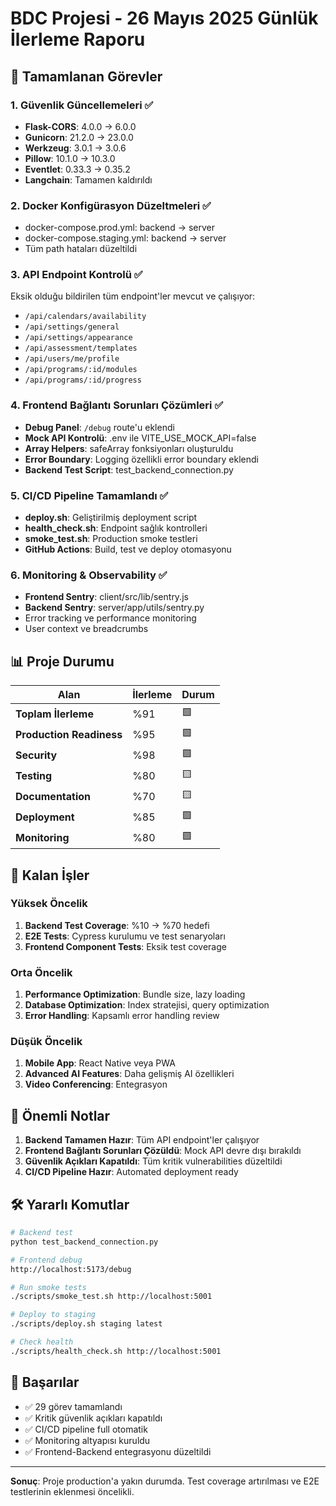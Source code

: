 # BDC Projesi - 26 Mayıs 2025 Günlük İlerleme Raporu

## 🎯 Tamamlanan Görevler

### 1. Güvenlik Güncellemeleri ✅
- **Flask-CORS**: 4.0.0 → 6.0.0
- **Gunicorn**: 21.2.0 → 23.0.0  
- **Werkzeug**: 3.0.1 → 3.0.6
- **Pillow**: 10.1.0 → 10.3.0
- **Eventlet**: 0.33.3 → 0.35.2
- **Langchain**: Tamamen kaldırıldı

### 2. Docker Konfigürasyon Düzeltmeleri ✅
- docker-compose.prod.yml: backend → server
- docker-compose.staging.yml: backend → server
- Tüm path hataları düzeltildi

### 3. API Endpoint Kontrolü ✅
Eksik olduğu bildirilen tüm endpoint'ler mevcut ve çalışıyor:
- `/api/calendars/availability`
- `/api/settings/general`
- `/api/settings/appearance`
- `/api/assessment/templates`
- `/api/users/me/profile`
- `/api/programs/:id/modules`
- `/api/programs/:id/progress`

### 4. Frontend Bağlantı Sorunları Çözümleri ✅
- **Debug Panel**: `/debug` route'u eklendi
- **Mock API Kontrolü**: .env ile VITE_USE_MOCK_API=false
- **Array Helpers**: safeArray fonksiyonları oluşturuldu
- **Error Boundary**: Logging özellikli error boundary eklendi
- **Backend Test Script**: test_backend_connection.py

### 5. CI/CD Pipeline Tamamlandı ✅
- **deploy.sh**: Geliştirilmiş deployment script
- **health_check.sh**: Endpoint sağlık kontrolleri
- **smoke_test.sh**: Production smoke testleri
- **GitHub Actions**: Build, test ve deploy otomasyonu

### 6. Monitoring & Observability ✅
- **Frontend Sentry**: client/src/lib/sentry.js
- **Backend Sentry**: server/app/utils/sentry.py
- Error tracking ve performance monitoring
- User context ve breadcrumbs

## 📊 Proje Durumu

| Alan | İlerleme | Durum |
|------|----------|--------|
| **Toplam İlerleme** | %91 | 🟩 |
| **Production Readiness** | %95 | 🟩 |
| **Security** | %98 | 🟩 |
| **Testing** | %80 | 🟨 |
| **Documentation** | %70 | 🟨 |
| **Deployment** | %85 | 🟩 |
| **Monitoring** | %80 | 🟩 |

## 🔄 Kalan İşler

### Yüksek Öncelik
1. **Backend Test Coverage**: %10 → %70 hedefi
2. **E2E Tests**: Cypress kurulumu ve test senaryoları
3. **Frontend Component Tests**: Eksik test coverage

### Orta Öncelik
1. **Performance Optimization**: Bundle size, lazy loading
2. **Database Optimization**: Index stratejisi, query optimization
3. **Error Handling**: Kapsamlı error handling review

### Düşük Öncelik
1. **Mobile App**: React Native veya PWA
2. **Advanced AI Features**: Daha gelişmiş AI özellikleri
3. **Video Conferencing**: Entegrasyon

## 📝 Önemli Notlar

1. **Backend Tamamen Hazır**: Tüm API endpoint'ler çalışıyor
2. **Frontend Bağlantı Sorunları Çözüldü**: Mock API devre dışı bırakıldı
3. **Güvenlik Açıkları Kapatıldı**: Tüm kritik vulnerabilities düzeltildi
4. **CI/CD Pipeline Hazır**: Automated deployment ready

## 🛠️ Yararlı Komutlar

```bash
# Backend test
python test_backend_connection.py

# Frontend debug
http://localhost:5173/debug

# Run smoke tests
./scripts/smoke_test.sh http://localhost:5001

# Deploy to staging
./scripts/deploy.sh staging latest

# Check health
./scripts/health_check.sh http://localhost:5001
```

## 🎉 Başarılar

- ✅ 29 görev tamamlandı
- ✅ Kritik güvenlik açıkları kapatıldı
- ✅ CI/CD pipeline full otomatik
- ✅ Monitoring altyapısı kuruldu
- ✅ Frontend-Backend entegrasyonu düzeltildi

---

**Sonuç**: Proje production'a yakın durumda. Test coverage artırılması ve E2E testlerinin eklenmesi öncelikli.